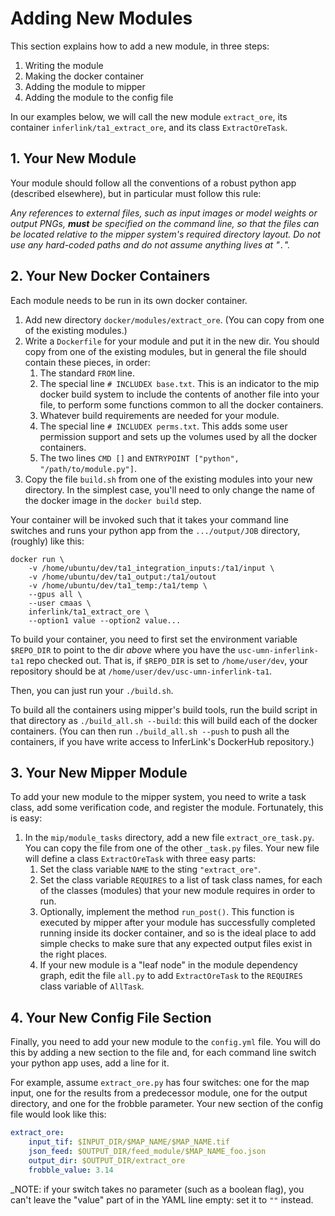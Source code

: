 # Adding New Modules

This section explains how to add a new module, in three steps:
1. Writing the module
2. Making the docker container
3. Adding the module to mipper
4. Adding the module to the config file

In our examples below, we will call the new module `extract_ore`, its container
`inferlink/ta1_extract_ore`, and its class `ExtractOreTask`.


## 1. Your New Module

Your module should follow all the conventions of a robust python app (described
elsewhere), but in particular must follow this rule:

_Any references to external files, such as input images or model weights or
output PNGs, **must** be specified on the command line, so that the files can be
located relative to the mipper system's required directory layout. Do not use
any hard-coded paths and do not assume anything lives at "`.`"._


## 2. Your New Docker Containers

Each module needs to be run in its own docker container.

1. Add new directory `docker/modules/extract_ore`. (You can copy from one
   of the existing modules.)
2. Write a `Dockerfile` for your module and put it in the new dir. You should
   copy from one of the existing modules, but in general the file should contain
   these pieces, in order:
   1. The standard `FROM` line.
   2. The special line `# INCLUDEX base.txt`. This is an indicator to the mip
      docker build system to include the contents of another file into your
      file, to perform some functions common to all the docker containers.
   3. Whatever build requirements are needed for your module.
   4. The special line `# INCLUDEX perms.txt`. This adds some user permission
      support and sets up the volumes used by all the docker containers.
   5. The two lines `CMD []` and `ENTRYPOINT ["python", "/path/to/module.py"]`.
3. Copy the file `build.sh` from one of the existing modules into your
   new directory. In the simplest case, you'll need to only change the name of
   the docker image in the `docker build` step.

Your container will be invoked such that it takes your command line switches and
runs your python app from the `.../output/JOB` directory, (roughly) like this:
```
docker run \
    -v /home/ubuntu/dev/ta1_integration_inputs:/ta1/input \
    -v /home/ubuntu/dev/ta1_output:/ta1/outout 
    -v /home/ubuntu/dev/ta1_temp:/ta1/temp \
    --gpus all \
    --user cmaas \
    inferlink/ta1_extract_ore \
    --option1 value --option2 value...
```

To build your container, you need to first set the environment variable
`$REPO_DIR` to point to the dir _above_ where you have the
`usc-umn-inferlink-ta1` repo checked out. That is, if `$REPO_DIR` is set to
`/home/user/dev`, your repository should be at
`/home/user/dev/usc-umn-inferlink-ta1`.

Then, you can just run your `./build.sh`.

To build all the containers using mipper's build tools, run the build script
in that directory as `./build_all.sh --build`: this will build each of the
docker containers. (You can then run `./build_all.sh --push` to push all the
containers, if you have write access to InferLink's DockerHub repository.)


## 3. Your New Mipper Module

To add your new module to the mipper system, you need to write a task class, add
some verification code, and register the module. Fortunately, this is easy:

1. In the `mip/module_tasks` directory, add a new file `extract_ore_task.py`.
   You can copy the file from one of the other `_task.py` files. Your new file
   will define a class `ExtractOreTask` with three easy parts:
   1. Set the class variable `NAME` to the sting `"extract_ore"`.
   2. Set the class variable `REQUIRES` to a list of task class names, for each
      of the classes (modules) that your new module requires in order to run.
   3. Optionally, implement the method `run_post()`. This function is executed
      by mipper after your module has successfully completed running inside its
      docker container, and so is the ideal place to add simple checks to make
      sure that any expected output files exist in the right places.
   4. If your new module is a "leaf node" in the module dependency graph, edit
      the file `all.py` to add `ExtractOreTask` to the `REQUIRES` class variable
      of `AllTask`.


## 4. Your New Config File Section

Finally, you need to add your new module to the `config.yml` file. You will do
this by adding a new section to the file and, for each command line switch your
python app uses, add a line for it.

For example, assume `extract_ore.py` has four switches: one for the map input,
one for the results from a predecessor module, one for the output directory, and
one for the frobble parameter. Your new section of the config file would look
like this:

```yaml
extract_ore:
    input_tif: $INPUT_DIR/$MAP_NAME/$MAP_NAME.tif
    json_feed: $OUTPUT_DIR/feed_module/$MAP_NAME_foo.json
    output_dir: $OUTPUT_DIR/extract_ore
    frobble_value: 3.14
```

_NOTE: if your switch takes no parameter (such as a boolean flag), you can't
leave the "value" part of in the YAML line empty: set it to `""` instead. 
